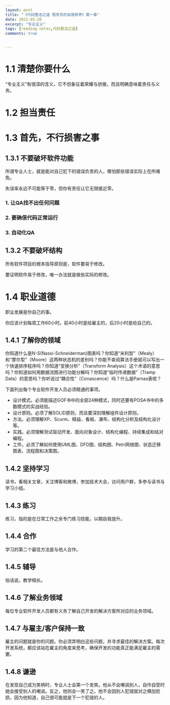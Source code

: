 ```yaml
---
layout: post
title: "《代码整洁之道 程序员的自我修养》第一章"
date: 2021-05-20
excerpt: "专业主义"
tags: [reading notes,代码整洁之道]
comments: true


---
```


# 1.1 清楚你要什么

“专业主义”有很深的含义，它不但象征着荣耀与骄傲，而且明确意味着责任与义务。

# 1.2 担当责任

# 1.3 首先，不行损害之事

## 1.3.1 不要破坏软件功能

所谓专业人士，就是能对自己犯下的错误负责的人，哪怕那些错误实际上在所难免。

失误率永远不可能等于零，但你有责任让它无限接近零。

### 1. 让QA找不出任何问题

### 2. 要确信代码正常运行

### 3. 自动化QA

## 1.3.2 不要破坏结构

所有软件项目的根本指导原则是，软件要易于修改。

要证明软件易于修改，唯一办法就是做些实际的修改。

# 1.4 职业道德

职业发展是你自己的事。

你应该计划每周工作60小时。前40小时是给雇主的，后20小时是给自己的。

## 1.4.1 了解你的领域



你知道什么是N-S(Nassi-Schneiderman)图表吗？你知道“米利型”（Mealy）和“摩尔型”（Moore）这两种状态机的差别吗？你能不查阅算法手册就可以写出一个快速排序程序吗？你知道“变换分析”（Transform Analysis）这个术语的意思吗？你知道如何用数据流图进行功能分解吗？你知道“临时传递数据”（Tramp Data）的意思吗？你听说过“耦合性”（Conascence）吗？什么是Parnas表呢？

下面列出每个专业软件开发人员必须精通的事项。

- 设计模式。必须能描述GOF书中的全部24种模式，同时还要有POSA书中的多数模式的实战经验。
- 设计原则。必须了解SOLID原则，而且要深刻理解组件设计原则。
- 方法。必须理解XP、Scurm、精益、看板、瀑布、结构化分析及结构化设计等。
- 实践。必须理解测试驱动开发、面向对象设计、结构化编程、持续集成和结对编程。
- 工件。必须了解如何使用UML图、DFD图、结构图、Petri网络图、状态迁移图表、流程图和决策图。

## 1.4.2 坚持学习

读书，看相关文章，关注博客和微博，参加技术大会，访问用户群，多参与读书与学习小组。

## 1.4.3 练习

练习，指的是在日常工作之余专门练习技能，以期自我提升。

## 1.4.4 合作

学习的第二个最佳方法是与他人合作。

## 1.4.5 辅导

俗话说，教学相长。

## 1.4.6 了解业务领域

每位专业软件开发人员都有义务了解自己开发的解决方案所对应的业务领域。

## 1.4.7 与雇主/客户保持一致

雇主的问题就是你的问题。你必须弄明白这些问题，并寻求最佳的解决方案。每次开发系统，都应该站在雇主的角度来思考，确保开发的功能真正能满足雇主的需要。

## 1.4.8 谦逊

在发现自己成为笑柄时，专业人士会第一个发笑。他从不会嘲讽别人，自作自受时她会接受别人的嘲讽。反之，他则会一笑了之。他不会因别人犯错就对之横加贬损，因为他知道，自己很可能就是下一个犯错的人。